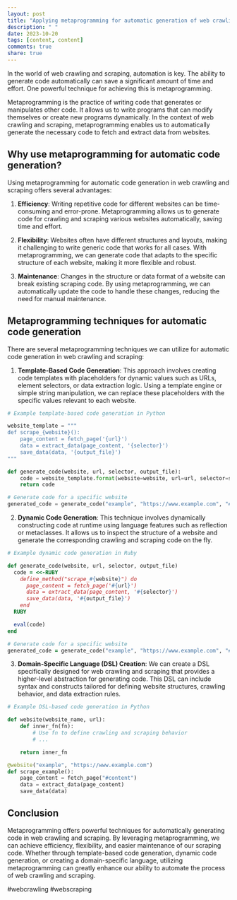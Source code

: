 ```yaml
---
layout: post
title: "Applying metaprogramming for automatic generation of web crawling and scraping code"
description: " "
date: 2023-10-20
tags: [content, content]
comments: true
share: true
---
```


In the world of web crawling and scraping, automation is key. The ability to generate code automatically can save a significant amount of time and effort. One powerful technique for achieving this is metaprogramming.

Metaprogramming is the practice of writing code that generates or manipulates other code. It allows us to write programs that can modify themselves or create new programs dynamically. In the context of web crawling and scraping, metaprogramming enables us to automatically generate the necessary code to fetch and extract data from websites.

## Why use metaprogramming for automatic code generation?

Using metaprogramming for automatic code generation in web crawling and scraping offers several advantages:

1. **Efficiency**: Writing repetitive code for different websites can be time-consuming and error-prone. Metaprogramming allows us to generate code for crawling and scraping various websites automatically, saving time and effort.

2. **Flexibility**: Websites often have different structures and layouts, making it challenging to write generic code that works for all cases. With metaprogramming, we can generate code that adapts to the specific structure of each website, making it more flexible and robust.

3. **Maintenance**: Changes in the structure or data format of a website can break existing scraping code. By using metaprogramming, we can automatically update the code to handle these changes, reducing the need for manual maintenance.

## Metaprogramming techniques for automatic code generation

There are several metaprogramming techniques we can utilize for automatic code generation in web crawling and scraping:

1. **Template-Based Code Generation**: This approach involves creating code templates with placeholders for dynamic values such as URLs, element selectors, or data extraction logic. Using a template engine or simple string manipulation, we can replace these placeholders with the specific values relevant to each website.

```python
# Example template-based code generation in Python

website_template = """
def scrape_{website}():
    page_content = fetch_page('{url}')
    data = extract_data(page_content, '{selector}')
    save_data(data, '{output_file}')
"""

def generate_code(website, url, selector, output_file):
    code = website_template.format(website=website, url=url, selector=selector, output_file=output_file)
    return code

# Generate code for a specific website
generated_code = generate_code("example", "https://www.example.com", "#content", "output.csv")
```

2. **Dynamic Code Generation**: This technique involves dynamically constructing code at runtime using language features such as reflection or metaclasses. It allows us to inspect the structure of a website and generate the corresponding crawling and scraping code on the fly.

```ruby
# Example dynamic code generation in Ruby

def generate_code(website, url, selector, output_file)
  code = <<-RUBY
    define_method("scrape_#{website}") do
      page_content = fetch_page('#{url}')
      data = extract_data(page_content, '#{selector}')
      save_data(data, '#{output_file}')
    end
  RUBY

  eval(code)
end

# Generate code for a specific website
generated_code = generate_code("example", "https://www.example.com", "#content", "output.csv")
```

3. **Domain-Specific Language (DSL) Creation**: We can create a DSL specifically designed for web crawling and scraping that provides a higher-level abstraction for generating code. This DSL can include syntax and constructs tailored for defining website structures, crawling behavior, and data extraction rules.

```python
# Example DSL-based code generation in Python

def website(website_name, url):
    def inner_fn(fn):
        # Use fn to define crawling and scraping behavior
        # ...

    return inner_fn

@website("example", "https://www.example.com")
def scrape_example():
    page_content = fetch_page("#content")
    data = extract_data(page_content)
    save_data(data)
```

## Conclusion

Metaprogramming offers powerful techniques for automatically generating code in web crawling and scraping. By leveraging metaprogramming, we can achieve efficiency, flexibility, and easier maintenance of our scraping code. Whether through template-based code generation, dynamic code generation, or creating a domain-specific language, utilizing metaprogramming can greatly enhance our ability to automate the process of web crawling and scraping.

\#webcrawling #webscraping
